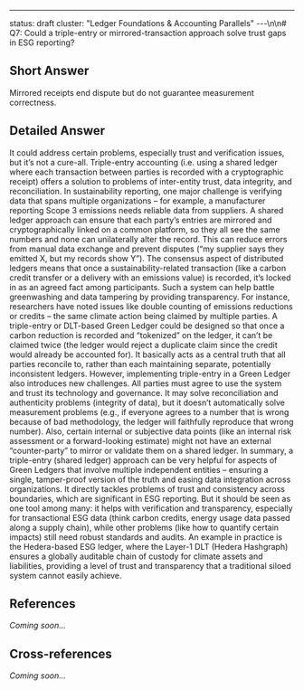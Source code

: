 ---
status: draft
cluster: "Ledger Foundations & Accounting Parallels"
---\n\n# Q7: Could a triple-entry or mirrored-transaction approach solve trust gaps in ESG reporting?

## Short Answer

Mirrored receipts end dispute but do not guarantee measurement correctness.

## Detailed Answer

It could address certain problems, especially trust and verification issues, but it’s not a cure-all. Triple-entry accounting (i.e. using a shared ledger where each transaction between parties is recorded with a cryptographic receipt) offers a solution to problems of inter-entity trust, data integrity, and reconciliation. In sustainability reporting, one major challenge is verifying data that spans multiple organizations – for example, a manufacturer reporting Scope 3 emissions needs reliable data from suppliers. A shared ledger approach can ensure that each party’s entries are mirrored and cryptographically linked on a common platform, so they all see the same numbers and none can unilaterally alter the record. This can reduce errors from manual data exchange and prevent disputes (“my supplier says they emitted X, but my records show Y”). The consensus aspect of distributed ledgers means that once a sustainability-related transaction (like a carbon credit transfer or a delivery with an emissions value) is recorded, it’s locked in as an agreed fact among participants.
Such a system can help battle greenwashing and data tampering by providing transparency. For instance, researchers have noted issues like double counting of emissions reductions or credits – the same climate action being claimed by multiple parties. A triple-entry or DLT-based Green Ledger could be designed so that once a carbon reduction is recorded and “tokenized” on the ledger, it can’t be claimed twice (the ledger would reject a duplicate claim since the credit would already be accounted for). It basically acts as a central truth that all parties reconcile to, rather than each maintaining separate, potentially inconsistent ledgers.
However, implementing triple-entry in a Green Ledger also introduces new challenges. All parties must agree to use the system and trust its technology and governance. It may solve reconciliation and authenticity problems (integrity of data), but it doesn’t automatically solve measurement problems (e.g., if everyone agrees to a number that is wrong because of bad methodology, the ledger will faithfully reproduce that wrong number). Also, certain internal or subjective data points (like an internal risk assessment or a forward-looking estimate) might not have an external “counter-party” to mirror or validate them on a shared ledger.
In summary, a triple-entry (shared ledger) approach can be very helpful for aspects of Green Ledgers that involve multiple independent entities – ensuring a single, tamper-proof version of the truth and easing data integration across organizations. It directly tackles problems of trust and consistency across boundaries, which are significant in ESG reporting. But it should be seen as one tool among many: it helps with verification and transparency, especially for transactional ESG data (think carbon credits, energy usage data passed along a supply chain), while other problems (like how to quantify certain impacts) still need robust standards and audits. An example in practice is the Hedera-based ESG ledger, where the Layer-1 DLT (Hedera Hashgraph) ensures a globally auditable chain of custody for climate assets and liabilities, providing a level of trust and transparency that a traditional siloed system cannot easily achieve.

## References

*Coming soon...*

## Cross-references

*Coming soon...*